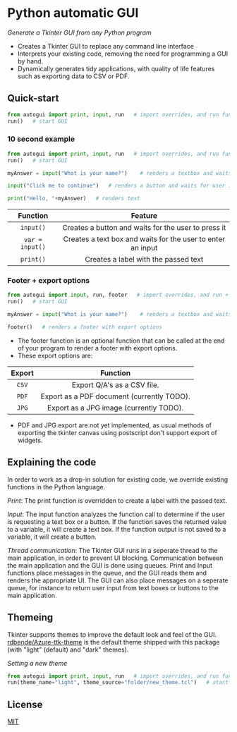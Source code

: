 # Python automatic GUI
_Generate a Tkinter GUI from any Python program_

- Creates a Tkinter GUI to replace any command line interface
- Interprets your existing code, removing the need for programming a GUI by hand.
- Dynamically generates tidy applications, with quality of life features such as exporting data to CSV or PDF.

## Quick-start
```python
from autogui import print, input, run   # import overrides, and run function
run()   # start GUI
```

### 10 second example
```python
from autogui import print, input, run   # import overrides, and run function
run()   # start GUI

myAnswer = input("What is your name?")    # renders a textbox and waits for user input

input("Click me to continue")   # renders a button and waits for user input

print("Hello, "+myAnswer)   # renders text
```

| Function | Feature |
| :---: | :---: |
| `input()` | Creates a button and waits for the user to press it |
| `var = input()` | Creates a text box and waits for the user to enter an input |
| `print()` | Creates a label with the passed text |

### Footer + export options
```python
from autogui import input, run, footer   # import overrides, and run + footer functions
run()   # start GUI

myAnswer = input("What is your name?")    # renders a textbox and waits for user input

footer()   # renders a footer with export options
```

- The footer function is an optional function that can be called at the end of your program to render a footer with export options.
- These export options are:

| Export | Function |
| :---: | :---: |
| `CSV` | Export Q/A's as a CSV file. |
| `PDF` | Export as a PDF document (currently TODO). |
| `JPG` | Export as a JPG image (currently TODO). |

- PDF and JPG export are not yet implemented, as usual methods of exporting the tkinter canvas using postscript don't support export of widgets.

## Explaining the code
In order to work as a drop-in solution for existing code, we override existing functions in the Python language.

*Print*: The print function is overridden to create a label with the passed text. 

*Input*: The input function analyzes the function call to determine if the user is requesting a text box or a button. If the function saves the returned value to a variable, it will create a text box. If the function output is not saved to a variable, it will create a button.

*Thread communication*: The Tkinter GUI runs in a seperate thread to the main application, in order to prevent UI blocking. Communication between the main application and the GUI is done using queues. Print and Input functions place messages in the queue, and the GUI reads them and renders the appropriate UI. The GUI can also place messages on a seperate queue, for instance to return user input from text boxes or buttons to the main application.

## Themeing
Tkinter supports themes to improve the default look and feel of the GUI.
[rdbende/Azure-ttk-theme](https://github.com/rdbende/Azure-ttk-theme) is the default theme shipped with this package (with "light" (default) and "dark" themes).

*Setting a new theme*
```python
from autogui import print, input, run   # import overrides, and run function
run(theme_name="light", theme_source="folder/new_theme.tcl")   # start GUI
```

## License
[MIT](https://opensource.org/licenses/MIT)